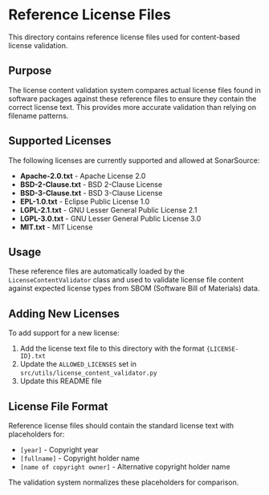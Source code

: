 # Reference License Files

This directory contains reference license files used for content-based license validation.

## Purpose

The license content validation system compares actual license files found in software packages against these reference files
to ensure they contain the correct license text. This provides more accurate validation than relying on filename patterns.

## Supported Licenses

The following licenses are currently supported and allowed at SonarSource:

- **Apache-2.0.txt** - Apache License 2.0
- **BSD-2-Clause.txt** - BSD 2-Clause License
- **BSD-3-Clause.txt** - BSD 3-Clause License
- **EPL-1.0.txt** - Eclipse Public License 1.0
- **LGPL-2.1.txt** - GNU Lesser General Public License 2.1
- **LGPL-3.0.txt** - GNU Lesser General Public License 3.0
- **MIT.txt** - MIT License

## Usage

These reference files are automatically loaded by the `LicenseContentValidator` class and used to validate license file content
against expected license types from SBOM (Software Bill of Materials) data.

## Adding New Licenses

To add support for a new license:

1. Add the license text file to this directory with the format `{LICENSE-ID}.txt`
2. Update the `ALLOWED_LICENSES` set in `src/utils/license_content_validator.py`
3. Update this README file

## License File Format

Reference license files should contain the standard license text with placeholders for:

- `[year]` - Copyright year
- `[fullname]` - Copyright holder name
- `[name of copyright owner]` - Alternative copyright holder name

The validation system normalizes these placeholders for comparison.
